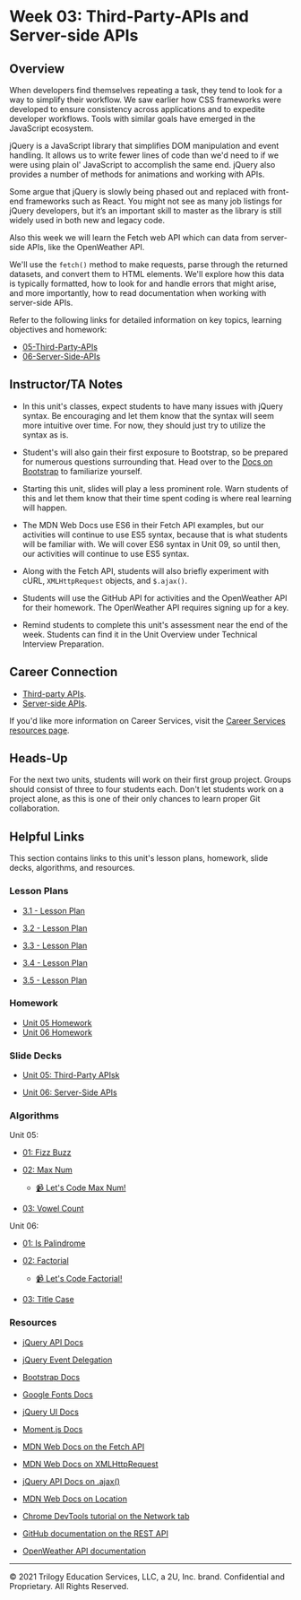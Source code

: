 # Week 03: Third-Party-APIs and Server-side APIs

## Overview

When developers find themselves repeating a task, they tend to look for a way to simplify their workflow. We saw earlier how CSS frameworks were developed to ensure consistency across applications and to expedite developer workflows. Tools with similar goals have emerged in the JavaScript ecosystem. 

jQuery is a JavaScript library that simplifies DOM manipulation and event handling. It allows us to write fewer lines of code than we'd need to if we were using plain ol' JavaScript to accomplish the same end. jQuery also provides a number of methods for animations and working with APIs.

Some argue that jQuery is slowly being phased out and replaced with front-end frameworks such as React. You might not see as many job listings for jQuery developers, but it’s an important skill to master as the library is still widely used in both new and legacy code. 

Also this week we will learn the Fetch web API which can data from server-side APIs, like the OpenWeather API.

We'll use the `fetch()` method to make requests, parse through the returned datasets, and convert them to HTML elements. We'll explore how this data is typically formatted, how to look for and handle errors that might arise, and more importantly, how to read documentation when working with server-side APIs.

Refer to the following links for detailed information on key topics, learning objectives and homework:

* [05-Third-Party-APIs](../../../01-Class-Content/05-Third-Party-APIs/README.md)
* [06-Server-Side-APIs](../../../01-Class-Content/06-Server-Side-APIs/README.md)

## Instructor/TA Notes

* In this unit's classes, expect students to have many issues with jQuery syntax. Be encouraging and let them know that the syntax will seem more intuitive over time. For now, they should just try to utilize the syntax as is.

* Student's will also gain their first exposure to Bootstrap, so be prepared for numerous questions surrounding that. Head over to the [Docs on Bootstrap](https://getbootstrap.com/docs/4.1/getting-started/introduction/) to familiarize yourself.

* Starting this unit, slides will play a less prominent role. Warn students of this and let them know that their time spent coding is where real learning will happen.

* The MDN Web Docs use ES6 in their Fetch API examples, but our activities will continue to use ES5 syntax, because that is what students will be familiar with. We will cover ES6 syntax in Unit 09, so until then, our activities will continue to use ES5 syntax.

* Along with the Fetch API, students will also briefly experiment with cURL, `XMLHttpRequest` objects, and `$.ajax()`.

* Students will use the GitHub API for activities and the OpenWeather API for their homework. The OpenWeather API requires signing up for a key.

* Remind students to complete this unit's assessment near the end of the week. Students can find it in the Unit Overview under Technical Interview Preparation.

## Career Connection

* [Third-party APIs](../../../01-Class-Content/05-Third-Party-APIs/04-Career-Connection/README.md).
* [Server-side APIs](../../../01-Class-Content/06-Server-Side-APIs/04-Career-Connection/README.md).

If you'd like more information on Career Services, visit the [Career Services resources page](http://bit.ly/CodingCS).

## Heads-Up

For the next two units, students will work on their first group project. Groups should consist of three to four students each. Don't let students work on a project alone, as this is one of their only chances to learn proper Git collaboration.

## Helpful Links

This section contains links to this unit's lesson plans, homework, slide decks, algorithms, and resources.
### Lesson Plans

* [3.1 - Lesson Plan](01-Day/01-Day-LessonPlan.md)

* [3.2 - Lesson Plan](02-Day/02-Day-LessonPlan.md)

* [3.3 - Lesson Plan](03-Day/03-Day-LessonPlan.md)

* [3.4 - Lesson Plan](04-Day/04-Day-LessonPlan.md)

* [3.5 - Lesson Plan](05-Day/05-Day-LessonPlan.md)

### Homework

* [Unit 05 Homework](../../../01-Class-Content/05-Third-Party-APIs/02-Homework)
* [Unit 06 Homework](../../../01-Class-Content/06-Server-Side-APIs/02-Homework)

### Slide Decks

* [Unit 05: Third-Party APIsk](https://docs.google.com/presentation/d/1-TxVbjIGv8jMD4pcEtjonVPs8qItpUNHUCfIGMAErxg/edit?usp=sharing)

* [Unit 06: Server-Side APIs](https://docs.google.com/presentation/d/1tL0nVHEJVeR5Bi1C1bDBUAOY2ncW9ySReklGIAzaRms/edit?usp=sharing)

### Algorithms

Unit 05:

* [01: Fizz Buzz](../../../01-Class-Content/05-Third-Party-APIs/03-Algorithms/01-fizz-buzz)

* [02: Max Num](../../../01-Class-Content/05-Third-Party-APIs/03-Algorithms/02-max-num)

  * [📹 Let's Code Max Num!](https://2u-20.wistia.com/medias/f9eao2cvjt)

* [03: Vowel Count](../../../01-Class-Content/05-Third-Party-APIs/03-Algorithms/03-vowel-count)

Unit 06:

* [01: Is Palindrome](../../../01-Class-Content/06-Server-Side-APIs/03-Algorithms/01-is-palindrome)

* [02: Factorial](../../../01-Class-Content/06-Server-Side-APIs/03-Algorithms/02-factorial)

  * [📹 Let's Code Factorial!](https://2u-20.wistia.com/medias/gnyfobes5c)

* [03: Title Case](../../../01-Class-Content/06-Server-Side-APIs/03-Algorithms/03-title-case)

### Resources

* [jQuery API Docs](https://api.jquery.com/)

* [jQuery Event Delegation](https://learn.jquery.com/events/event-delegation/)

* [Bootstrap Docs](https://getbootstrap.com)

* [Google Fonts Docs](https://fonts.google.com)

* [jQuery UI Docs](https://jqueryui.com/demos/)

* [Moment.js Docs](https://momentjs.com/docs/)

* [MDN Web Docs on the Fetch API](https://developer.mozilla.org/en-US/docs/Web/API/Fetch_API/Using_Fetch)

* [MDN Web Docs on XMLHttpRequest](https://developer.mozilla.org/en-US/docs/Web/API/XMLHttpRequest)

* [jQuery API Docs on .ajax()](https://api.jquery.com/jquery.ajax/)

* [MDN Web Docs on Location](https://developer.mozilla.org/en-US/docs/Web/API/Location)

* [Chrome DevTools tutorial on the Network tab](https://developers.google.com/web/tools/chrome-devtools/network)

* [GitHub documentation on the REST API](https://docs.github.com/en/rest/reference)

* [OpenWeather API documentation](https://openweathermap.org/api)

---
© 2021 Trilogy Education Services, LLC, a 2U, Inc. brand. Confidential and Proprietary. All Rights Reserved.
